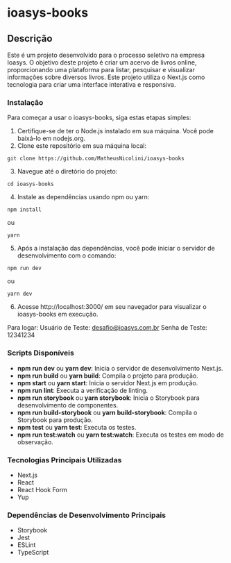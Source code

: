 # ioasys-books

## Descrição
Este é um projeto desenvolvido para o processo seletivo na empresa Ioasys. O objetivo deste projeto é criar um acervo de livros online, proporcionando uma plataforma para listar, pesquisar e visualizar informações sobre diversos livros.
Este projeto utiliza o Next.js como tecnologia para criar uma interface interativa e responsiva.

### Instalação
Para começar a usar o ioasys-books, siga estas etapas simples:

1. Certifique-se de ter o Node.js instalado em sua máquina. Você pode baixá-lo em nodejs.org.
2. Clone este repositório em sua máquina local:
````
git clone https://github.com/MatheusNicolini/ioasys-books
````

3. Navegue até o diretório do projeto:
````
cd ioasys-books
````

4. Instale as dependências usando npm ou yarn:
````
npm install  
````
ou
````
yarn
````

5. Após a instalação das dependências, você pode iniciar o servidor de desenvolvimento com o comando:
````
npm run dev
````
ou
````
yarn dev
````

6. Acesse http://localhost:3000/ em seu navegador para visualizar o ioasys-books em execução.

Para logar:
Usuário de Teste: desafio@ioasys.com.br
Senha de Teste: 12341234

### Scripts Disponíveis
- **npm run dev** ou **yarn dev**: Inicia o servidor de desenvolvimento Next.js.
- **npm run build** ou **yarn build**: Compila o projeto para produção.
- **npm start** ou **yarn start**: Inicia o servidor Next.js em produção.
- **npm run lint**: Executa a verificação de linting.
- **npm run storybook** ou **yarn storybook**: Inicia o Storybook para desenvolvimento de componentes.
- **npm run build-storybook** ou **yarn build-storybook**: Compila o Storybook para produção.
- **npm test** ou **yarn test**: Executa os testes.
- **npm run test:watch** ou **yarn test:watch**: Executa os testes em modo de observação.

### Tecnologias Principais Utilizadas
- Next.js
- React
- React Hook Form
- Yup


### Dependências de Desenvolvimento Principais
- Storybook
- Jest
- ESLint
- TypeScript
